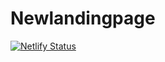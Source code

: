 # Newlandingpage
[![Netlify Status](https://api.netlify.com/api/v1/badges/fe5f46cf-83e8-49ad-9ac1-cbb0f43276b2/deploy-status)](https://app.netlify.com/sites/copyhistory/deploys)

